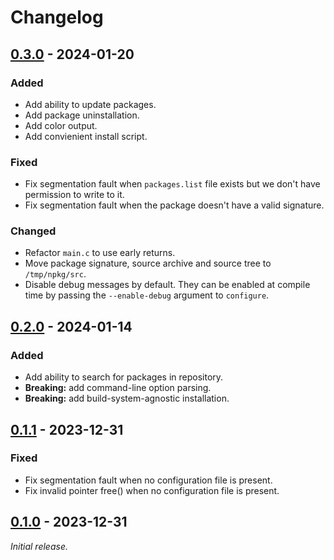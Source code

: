 # Changelog

## [0.3.0] - 2024-01-20

### Added

 - Add ability to update packages.
 - Add package uninstallation.
 - Add color output.
 - Add convienient install script.

### Fixed

 - Fix segmentation fault when `packages.list` file exists but we don't have permission to write to it.
 - Fix segmentation fault when the package doesn't have a valid signature.

### Changed

 - Refactor `main.c` to use early returns.
 - Move package signature, source archive and source tree to `/tmp/npkg/src`.
 - Disable debug messages by default. They can be enabled at compile time by passing the `--enable-debug` argument to `configure`.

## [0.2.0] - 2024-01-14

### Added

 - Add ability to search for packages in repository.
 - **Breaking:** add command-line option parsing.
 - **Breaking:** add build-system-agnostic installation.

## [0.1.1] - 2023-12-31

### Fixed

 - Fix segmentation fault when no configuration file is present.
 - Fix invalid pointer free() when no configuration file is present.

## [0.1.0] - 2023-12-31

_Initial release._


[0.1.0]: https://github.com/yanderemine54/npkg/releases/tag/v0.1.0
[0.1.1]: https://github.com/yanderemine54/npkg/releases/tag/v0.1.1
[0.2.0]: https://github.com/yanderemine54/npkg/releases/tag/v0.2.0
[0.3.0]: https://github.com/yanderemine54/npkg/releases/tag/v0.3.0
